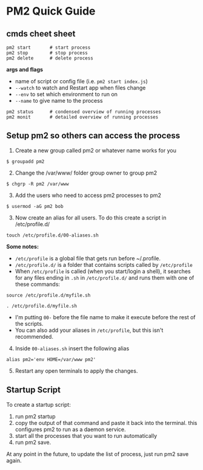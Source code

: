 # PM2 Quick Guide

## cmds cheet sheet
```
pm2 start       # start process
pm2 stop        # stop process
pm2 delete      # delete process
```
**args and flags**

* name of script or config file (i.e. `pm2 start index.js`)
* `--watch` to watch and Restart app when files change
* `--env` to set which environment to run on
* `--name` to give name to the process

```
pm2 status      # condensed overview of running processes
pm2 monit       # detailed overview of running processes
```

## Setup pm2 so others can access the process


1. Create a new group called pm2 or whatever name works for you
```
$ groupadd pm2
```

2. Change the /var/www/ folder group owner to group pm2
```
$ chgrp -R pm2 /var/www
```

3. Add the users who need to access pm2 processes to pm2
```
$ usermod -aG pm2 bob
```

3. Now create an alias for all users. To do this create a script in /etc/profile.d/
```
touch /etc/profile.d/00-aliases.sh
```

**Some notes:**

* `/etc/profile` is a global file that gets run before ~/.profile.
* `/etc/profile.d/` is a folder that contains scripts called by `/etc/profile`
* When `/etc/profile` is called (when you start/login a shell), it searches for any files ending in `.sh` in `/etc/profile.d/` and runs them with one of these commands:
```
source /etc/profile.d/myfile.sh
```
```
. /etc/profile.d/myfile.sh
```
* I'm putting `00-` before the file name to make it execute before the rest of the scripts.
* You can also add your aliases in `/etc/profile`, but this isn't recommended.

4. Inside `00-aliases.sh` insert the following alias
```
alias pm2='env HOME=/var/www pm2'
```
5. Restart any open terminals to apply the changes.

## Startup Script
To create a startup script:

1. run pm2 startup
2. copy the output of that command and paste it back into the terminal. this configures pm2 to run as a daemon service.
3. start all the processes that you want to run automatically
4. run pm2 save.

At any point in the future, to update the list of process, just run pm2 save again.